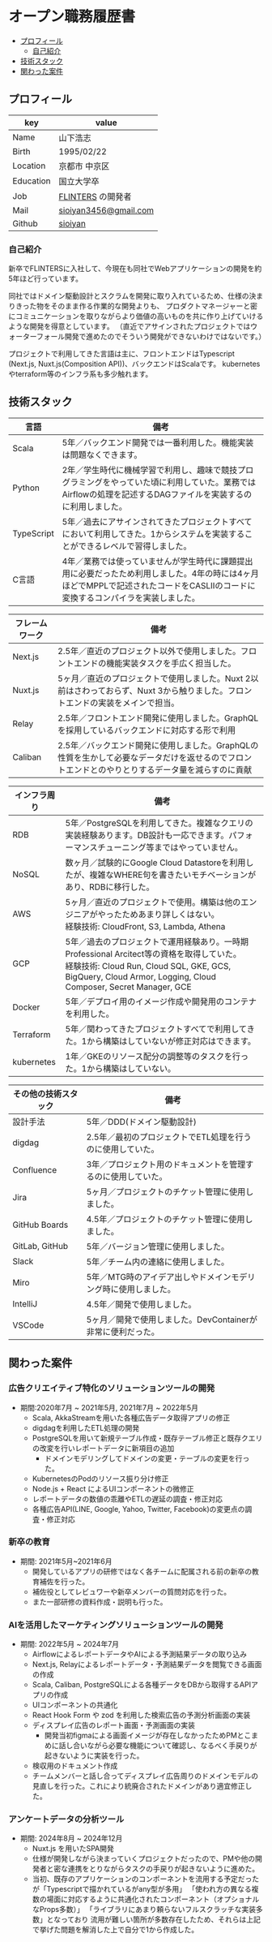 # オープン職務履歴書

- [プロフィール](#プロフィール)
  - [自己紹介](#自己紹介)
- [技術スタック](#技術スタック)
- [関わった案件](#関わった開発案件)

## プロフィール
key|value  
--|--
Name|山下浩志
Birth|1995/02/22
Location|京都市 中京区
Education|国立大学卒
Job|[FLINTERS](https://www.flinters.co.jp/) の開発者
Mail|[sioiyan3456@gmail.com](mailto:sioiyan3456@gmail.com)
Github|[sioiyan](https://github.com/sioiyan)

### 自己紹介
新卒でFLINTERSに入社して、今現在も同社でWebアプリケーションの開発を約5年ほど行っています。

同社ではドメイン駆動設計とスクラムを開発に取り入れているため、仕様の決まりきった物をそのまま作る作業的な開発よりも、
プロダクトマネージャーと密にコミュニケーションを取りながらより価値の高いものを共に作り上げていけるような開発を得意としています。
（直近でアサインされたプロジェクトではウォーターフォール開発で進めたのでそういう開発ができないわけではないです。）

プロジェクトで利用してきた言語は主に、フロントエンドはTypescript (Next.js, Nuxt.js(Composition API))、バックエンドはScalaです。
kubernetesやterraform等のインフラ系も多少触れます。

## 技術スタック
言語|備考
--|--
Scala|5年／バックエンド開発では一番利用した。機能実装は問題なくできます。
Python|2年／学生時代に機械学習で利用し、趣味で競技プログラミングをやっていた頃に利用していた。業務ではAirflowの処理を記述するDAGファイルを実装するのに利用しました。
TypeScript|5年／過去にアサインされてきたプロジェクトすべてにおいて利用してきた。1からシステムを実装することができるレベルで習得しました。
C言語|4年／業務では使っていませんが学生時代に課題提出用に必要だったため利用しました。4年の時には4ヶ月ほどでMPPLで記述されたコードをCASLIIのコードに変換するコンパイラを実装しました。

フレームワーク|備考
--|--  
Next.js|2.5年／直近のプロジェクト以外で使用しました。フロントエンドの機能実装タスクを手広く担当した。
Nuxt.js|5ヶ月／直近のプロジェクトで使用しました。Nuxt 2以前はさわっておらず、Nuxt 3から触りました。フロントエンドの実装をメインで担当。
Relay|2.5年／フロントエンド開発に使用しました。GraphQLを採用しているバックエンドに対応する形で利用
Caliban|2.5年／バックエンド開発に使用しました。GraphQLの性質を生かして必要なデータだけを返せるのでフロントエンドとのやりとりするデータ量を減らすのに貢献


インフラ周り|備考
--|--
RDB|5年／PostgreSQLを利用してきた。複雑なクエリの実装経験あります。DB設計も一応できます。パフォーマンスチューニング等まではやっていません。
NoSQL|数ヶ月／試験的にGoogle Cloud Datastoreを利用したが、複雑なWHERE句を書きたいモチベーションがあり、RDBに移行した。
AWS|5ヶ月／直近のプロジェクトで使用。構築は他のエンジニアがやったためあまり詳しくはない。<br>経験技術: CloudFront, S3, Lambda, Athena
GCP|5年／過去のプロジェクトで運用経験あり。一時期Professional Arcitect等の資格を取得していた。<br>経験技術: Cloud Run, Cloud SQL, GKE, GCS, BigQuery, Cloud Armor, Logging, Cloud Composer, Secret Manager, GCE
Docker|5年／デプロイ用のイメージ作成や開発用のコンテナを利用した。
Terraform|5年／関わってきたプロジェクトすべてで利用してきた。1から構築はしていないが修正対応はできます。
kubernetes|1年／GKEのリソース配分の調整等のタスクを行った。1から構築はしていない。

その他の技術スタック|備考
--|--
設計手法|5年／DDD(ドメイン駆動設計)
digdag|2.5年／最初のプロジェクトでETL処理を行うのに使用していた。
Confluence|3年／プロジェクト用のドキュメントを管理するのに使用していた。
Jira|5ヶ月／プロジェクトのチケット管理に使用しました。
GitHub Boards|4.5年／プロジェクトのチケット管理に使用しました。
GitLab, GitHub|5年／バージョン管理に使用しました。
Slack|5年／チーム内の連絡に使用しました。
Miro|5年／MTG時のアイデア出しやドメインモデリング時に使用しました。
IntelliJ|4.5年／開発で使用しました。
VSCode|5ヶ月／開発で使用しました。DevContainerが非常に便利だった。

## 関わった案件
### 広告クリエイティブ特化のソリューションツールの開発
- 期間:2020年7月 ~ 2021年5月, 2021年7月 ~ 2022年5月
  - Scala, AkkaStreamを用いた各種広告データ取得アプリの修正
  - digdagを利用したETL処理の開発
  - PostgreSQLを用いて新規テーブル作成・既存テーブル修正と既存クエリの改変を行いレポートデータに新項目の追加
    - ドメインモデリングしてドメインの変更・テーブルの変更を行った。
  - KubernetesのPodのリソース振り分け修正
  - Node.js + React によるUIコンポーネントの微修正
  - レポートデータの数値の乖離やETLの遅延の調査・修正対応
  - 各種広告API(LINE, Google, Yahoo, Twitter, Facebook)の変更点の調査・修正対応

### 新卒の教育
- 期間: 2021年5月~2021年6月
  - 開発しているアプリの研修ではなく各チームに配属される前の新卒の教育補佐を行った。
  - 補佐役としてレビュワーや新卒メンバーの質問対応を行った。
  - また一部研修の資料作成・説明も行った。

### AIを活用したマーケティングソリューションツールの開発
- 期間: 2022年5月 ~ 2024年7月
  - AirflowによるレポートデータやAIによる予測結果データの取り込み
  - Next.js, Relayによるレポートデータ・予測結果データを閲覧できる画面の作成
  - Scala, Caliban, PostgreSQLによる各種データをDBから取得するAPIアプリの作成
  - UIコンポーネントの共通化
  - React Hook Form や zod を利用した検索広告の予測分析画面の実装
  - ディスプレイ広告のレポート画面・予測画面の実装
    - 開発当初figmaによる画面イメージが存在しなかったためPMとこまめに話し合いながら必要な機能について確認し、なるべく手戻りが起きないように実装を行った。
  - 検収用のドキュメント作成
  - チームメンバーと話し合ってディスプレイ広告周りのドメインモデルの見直しを行った。これにより統廃合されたドメインがあり適宜修正した。

### アンケートデータの分析ツール
- 期間: 2024年8月 ~ 2024年12月
  - Nuxt.js を用いたSPA開発
  - 仕様が開発しながら決まっていくプロジェクトだったので、PMや他の開発者と密な連携をとりながらタスクの手戻りが起きないように進めた。
  - 当初、既存のアプリケーションのコンポーネントを流用する予定だったが「Typescriptで描かれているがany型が多用」
「使われ方の異なる複数の場面に対応するように共通化されたコンポーネント（オプショナルなProps多数）」
「ライブラリにあまり頼らないフルスクラッチな実装多数」となっており
流用が難しい箇所が多数存在したため、それらは上記で挙げた問題を解消した上で自分で1から作成した。